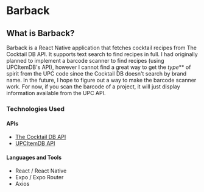 Barback
======

What is Barback?
------
Barback is a React Native application that fetches cocktail recipes from The Cocktail DB API. It supports text search to find recipes in full.
I had originally planned to implement a barcode scanner to find recipes (using UPCItemDB's API), however I cannot find a great way to get the _type_** of spirit
from the UPC code since the Cocktail DB doesn't search by brand name. In the future, I hope to figure out a way to make the barcode scanner work. For now, if you scan the
barcode of a project, it will just display information available from the UPC API.

### Technologies Used
#### APIs
* [The Cocktail DB API](https://www.thecocktaildb.com/api.php)
* [UPCItemDB API](https://devs.upcitemdb.com/)

#### Languages and Tools
* React / React Native
* Expo / Expo Router
* Axios
